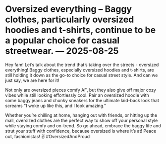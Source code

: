 # Oversized everything – Baggy clothes, particularly oversized hoodies and t-shirts, continue to be a popular choice for casual streetwear. — 2025-08-25

Hey fam! Let’s talk about the trend that’s taking over the streets - oversized everything! Baggy clothes, especially oversized hoodies and t-shirts, are still holding it down as the go-to choice for casual street style. And can we just say, we are here for it!

Not only are oversized pieces comfy AF, but they also give off major cozy vibes while still looking effortlessly cool. Pair an oversized hoodie with some baggy jeans and chunky sneakers for the ultimate laid-back look that screams "I woke up like this, and I look amazing."

Whether you’re chilling at home, hanging out with friends, or hitting up the mall, oversized clothes are the perfect way to show off your personal style while staying comfy and on-trend. So go ahead, embrace the baggy life and strut your stuff with confidence, because oversized is where it’s at! Peace out, fashionistas! ✌️ #OversizedAndProud